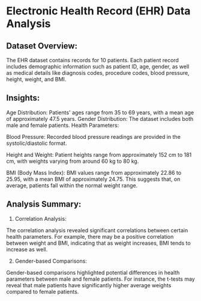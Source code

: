 #  Electronic Health Record (EHR) Data Analysis

## Dataset Overview:

The EHR dataset contains records for 10 patients.
Each patient record includes demographic information such as patient ID, age, gender, as well as medical details like diagnosis codes, procedure codes, blood pressure, height, weight, and BMI.


## Insights:

Age Distribution: Patients' ages range from 35 to 69 years, with a mean age of approximately 47.5 years.
Gender Distribution: The dataset includes both male and female patients.
Health Parameters:

Blood Pressure: Recorded blood pressure readings are provided in the systolic/diastolic format.

Height and Weight: Patient heights range from approximately 152 cm to 181 cm, with weights varying from around 60 kg to 80 kg.

BMI (Body Mass Index): BMI values range from approximately 22.86 to 25.95, with a mean BMI of approximately 24.75. This suggests that, on average, patients fall within the normal weight range.

## Analysis Summary:
1. Correlation Analysis:

The correlation analysis revealed significant correlations between certain health parameters.
For example, there may be a positive correlation between weight and BMI, indicating that as weight increases, BMI tends to increase as well.

2. Gender-based Comparisons:

Gender-based comparisons highlighted potential differences in health parameters between male and female patients.
For instance, the t-tests may reveal that male patients have significantly higher average weights compared to female patients.


